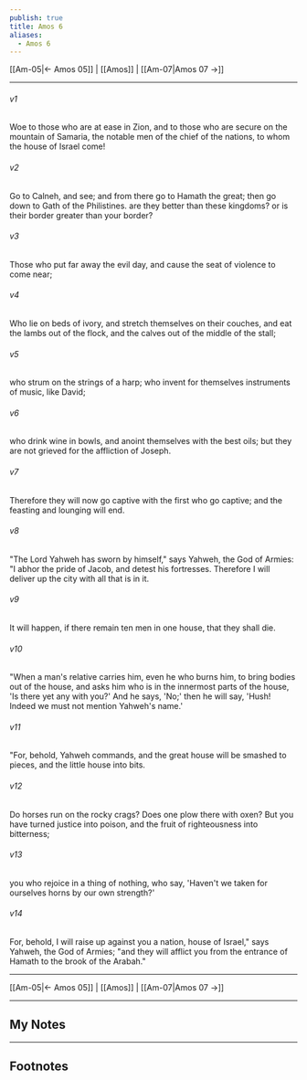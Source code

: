 ```yaml
---
publish: true
title: Amos 6
aliases:
  - Amos 6
---
```


[[Am-05|← Amos 05]] | [[Amos]] | [[Am-07|Amos 07 →]]
***



###### v1 
Woe to those who are at ease in Zion, and to those who are secure on the mountain of Samaria, the notable men of the chief of the nations, to whom the house of Israel come! 

###### v2 
Go to Calneh, and see; and from there go to Hamath the great; then go down to Gath of the Philistines. are they better than these kingdoms? or is their border greater than your border? 

###### v3 
Those who put far away the evil day, and cause the seat of violence to come near; 

###### v4 
Who lie on beds of ivory, and stretch themselves on their couches, and eat the lambs out of the flock, and the calves out of the middle of the stall; 

###### v5 
who strum on the strings of a harp; who invent for themselves instruments of music, like David; 

###### v6 
who drink wine in bowls, and anoint themselves with the best oils; but they are not grieved for the affliction of Joseph. 

###### v7 
Therefore they will now go captive with the first who go captive; and the feasting and lounging will end. 

###### v8 
"The Lord Yahweh has sworn by himself," says Yahweh, the God of Armies: "I abhor the pride of Jacob, and detest his fortresses. Therefore I will deliver up the city with all that is in it. 

###### v9 
It will happen, if there remain ten men in one house, that they shall die. 

###### v10 
"When a man's relative carries him, even he who burns him, to bring bodies out of the house, and asks him who is in the innermost parts of the house, 'Is there yet any with you?' And he says, 'No;' then he will say, 'Hush! Indeed we must not mention Yahweh's name.' 

###### v11 
"For, behold, Yahweh commands, and the great house will be smashed to pieces, and the little house into bits. 

###### v12 
Do horses run on the rocky crags? Does one plow there with oxen? But you have turned justice into poison, and the fruit of righteousness into bitterness; 

###### v13 
you who rejoice in a thing of nothing, who say, 'Haven't we taken for ourselves horns by our own strength?' 

###### v14 
For, behold, I will raise up against you a nation, house of Israel," says Yahweh, the God of Armies; "and they will afflict you from the entrance of Hamath to the brook of the Arabah."

***
[[Am-05|← Amos 05]] | [[Amos]] | [[Am-07|Amos 07 →]]

---
## My Notes

---
## Footnotes